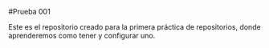 #Prueba 001

Este es el repositorio creado para la primera práctica de repositorios, donde aprenderemos como tener y configurar uno.
